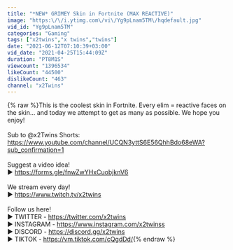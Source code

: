 ```yaml
---
title: "*NEW* GRIMEY Skin in Fortnite (MAX REACTIVE)"
image: "https:\/\/i.ytimg.com\/vi\/Yg9pLnam5TM\/hqdefault.jpg"
vid_id: "Yg9pLnam5TM"
categories: "Gaming"
tags: ["x2twins","x twins","twins"]
date: "2021-06-12T07:10:39+03:00"
vid_date: "2021-04-25T15:44:09Z"
duration: "PT8M1S"
viewcount: "1396534"
likeCount: "44500"
dislikeCount: "463"
channel: "x2Twins"
---
```

{% raw %}This is the coolest skin in Fortnite. Every elim = reactive faces on the skin... and today we attempt to get as many as possible. We hope you enjoy!<br /><br />Sub to @x2Twins Shorts: <a rel="nofollow" target="blank" href="https://www.youtube.com/channel/UCQN3yttS6E56QhhBdo68eWA?sub_confirmation=1">https://www.youtube.com/channel/UCQN3yttS6E56QhhBdo68eWA?sub_confirmation=1</a><br /><br />Suggest a video idea!<br />► <a rel="nofollow" target="blank" href="https://forms.gle/fnwZwYHxCuobjknV6">https://forms.gle/fnwZwYHxCuobjknV6</a><br /><br />We stream every day!<br />► <a rel="nofollow" target="blank" href="https://www.twitch.tv/x2twins">https://www.twitch.tv/x2twins</a><br /><br />Follow us here!<br />► TWITTER - <a rel="nofollow" target="blank" href="https://twitter.com/x2twins">https://twitter.com/x2twins</a><br />► INSTAGRAM - <a rel="nofollow" target="blank" href="https://www.instagram.com/x2twinss">https://www.instagram.com/x2twinss</a><br />► DISCORD - <a rel="nofollow" target="blank" href="https://discord.gg/x2twins">https://discord.gg/x2twins</a><br />► TIKTOK - <a rel="nofollow" target="blank" href="https://vm.tiktok.com/cQgdDd/">https://vm.tiktok.com/cQgdDd/</a>{% endraw %}
